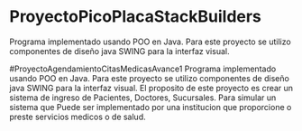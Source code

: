 # ProyectoPicoPlacaStackBuilders
Programa implementado usando POO en Java. Para este proyecto se utilizo componentes de diseño java SWING para la interfaz visual.  

#ProyectoAgendamientoCitasMedicasAvance1
Programa implementado usando POO en Java. Para este proyecto se utilizo componentes de diseño java SWING para la interfaz visual.
El proposito de este proyecto es crear un sistema de ingreso de Pacientes, Doctores, Sucursales. Para simular un sistema que
Puede ser implementado por una institucion que proporcione o preste servicios medicos o de salud. 


